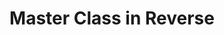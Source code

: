 ---
ee_id_thing: '66'
site: '1'
type: '2'
inv_num: 2010-054
add_credit:
url: 2010-054-master-class-in-reverse
title: Master Class in Reverse
year: '2010'
display_year: '2010'
medium: Performance done in collaboration with the University of Michigan Digital
  Music Ensemble under the direction of Steve Rush
dims:
pitch: "​Performance for unknown electronics"
ps:
live_url:
youtube:
https://github.com/coryarcangel/alu:
imgs: master-class-2010-054-performance-3-database-AK.jpg
subheading:
download:
commission:
related:
layout: things-i-made
---